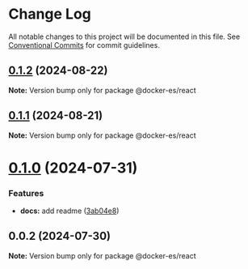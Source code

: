 # Change Log

All notable changes to this project will be documented in this file.
See [Conventional Commits](https://conventionalcommits.org) for commit guidelines.

## [0.1.2](https://github.com/docker-awesome/docker-es/compare/@docker-es/react@0.1.1...@docker-es/react@0.1.2) (2024-08-22)

**Note:** Version bump only for package @docker-es/react





## [0.1.1](https://github.com/docker-awesome/docker-es/compare/@docker-es/react@0.1.0...@docker-es/react@0.1.1) (2024-08-21)

**Note:** Version bump only for package @docker-es/react





# [0.1.0](https://github.com/docker-awesome/docker-es/compare/@docker-es/react@0.0.2...@docker-es/react@0.1.0) (2024-07-31)


### Features

* **docs:** add readme ([3ab04e8](https://github.com/docker-awesome/docker-es/commit/3ab04e849e9418c8c000ea5fe56472783f28208c))





## 0.0.2 (2024-07-30)

**Note:** Version bump only for package @docker-es/react
